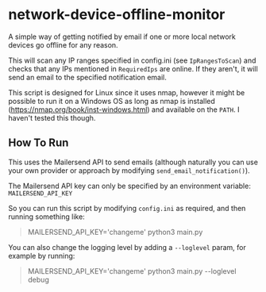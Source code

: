 # network-device-offline-monitor
A simple way of getting notified by email if one or more local network devices go offline for any reason.

This will scan any IP ranges specified in config.ini (see `IpRangesToScan`) and checks that any IPs mentioned in `RequiredIps` are online. If they aren't, it will send an email to the specified notification email.

This script is designed for Linux since it uses nmap, however it might be possible to run it on a Windows OS as long as nmap is installed (https://nmap.org/book/inst-windows.html) and available on the `PATH`. I haven't tested this though.

## How To Run

This uses the Mailersend API to send emails (although naturally you can use your own provider or approach by modifying `send_email_notification()`).

The Mailersend API key can only be specified by an environment variable: `MAILERSEND_API_KEY`

So you can run this script by modifying `config.ini` as required, and then running something like:

> MAILERSEND_API_KEY='changeme' python3 main.py

You can also change the logging level by adding a `--loglevel` param, for example by running:

> MAILERSEND_API_KEY='changeme' python3 main.py --loglevel debug
